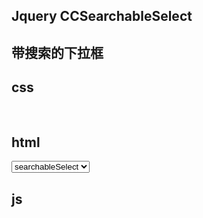 ## Jquery CCSearchableSelect
## 带搜索的下拉框

## css
<pre>
<link rel="stylesheet" href="./jquery.CCSearchableSelect.css">
</pre>

## html
<pre>
<select class="searchableSelect" name="searchableSelect">
    <option>请选择</option>
    <option value="" selected>searchableSelect</option>
    <option value="a" disabled>aaaa</option>
    <option value="b">bbb</option>
    <option value="c">ccc</option>
    <option value="d">dddd</option>
    <option value="e">eeee</option>
    <option value="f">ffff</option>
</select>
</pre>

## js
<pre>
<script type="text/javascript" src="https://cdn.bootcss.com/jquery/3.3.1/jquery.min.js"></script>
<script src="./jquery.CCSearchableSelect.js"></script>
<script>
$('.searchableSelect').searchableSelect();
</script>
</pre>

